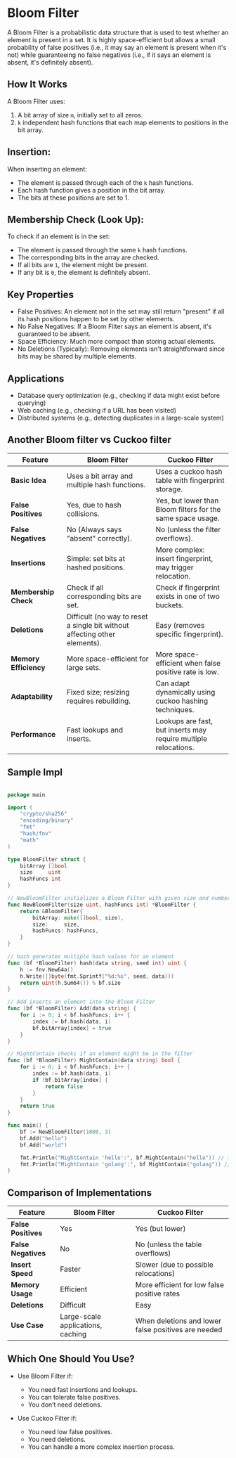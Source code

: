 # Bloom Filter  

A Bloom Filter is a probabilistic data structure that is used to test whether an element is present in a set. It is highly space-efficient but allows a small probability of false positives (i.e., it may say an element is present when it's not) while guaranteeing no false negatives (i.e., if it says an element is absent, it's definitely absent).

## How It Works
A Bloom Filter uses:

1. A bit array of size `m`, initially set to all zeros.  
1. `k` independent hash functions that each map elements to positions in the bit array.  

## Insertion:
When inserting an element:

- The element is passed through each of the `k` hash functions.
- Each hash function gives a position in the bit array.
- The bits at these positions are set to 1.  

## Membership Check (Look Up):  
To check if an element is in the set:

- The element is passed through the same `k` hash functions.  
- The corresponding bits in the array are checked.  
- If all bits are `1`, the element might be present.  
- If any bit is `0`, the element is definitely absent.  

## Key Properties  

- False Positives: An element not in the set may still return "present" if all its hash positions happen to be set by other elements.  
- No False Negatives: If a Bloom Filter says an element is absent, it's guaranteed to be absent.
- Space Efficiency: Much more compact than storing actual elements.  
- No Deletions (Typically): Removing elements isn't straightforward since bits may be shared by multiple elements.  

## Applications  

- Database query optimization (e.g., checking if data might exist before querying)  
- Web caching (e.g., checking if a URL has been visited)  
- Distributed systems (e.g., detecting duplicates in a large-scale system)  

## Another Bloom filter vs Cuckoo filter  

| Feature           | **Bloom Filter** | **Cuckoo Filter** |
|------------------|----------------|----------------|
| **Basic Idea**  | Uses a bit array and multiple hash functions. | Uses a cuckoo hash table with fingerprint storage. |
| **False Positives** | Yes, due to hash collisions. | Yes, but lower than Bloom filters for the same space usage. |
| **False Negatives** | No (Always says "absent" correctly). | No (unless the filter overflows). |
| **Insertions** | Simple: set bits at hashed positions. | More complex: insert fingerprint, may trigger relocation. |
| **Membership Check** | Check if all corresponding bits are set. | Check if fingerprint exists in one of two buckets. |
| **Deletions** | Difficult (no way to reset a single bit without affecting other elements). | Easy (removes specific fingerprint). |
| **Memory Efficiency** | More space-efficient for large sets. | More space-efficient when false positive rate is low. |
| **Adaptability** | Fixed size; resizing requires rebuilding. | Can adapt dynamically using cuckoo hashing techniques. |
| **Performance** | Fast lookups and inserts. | Lookups are fast, but inserts may require multiple relocations. |


## Sample Impl  

```go

package main

import (
	"crypto/sha256"
	"encoding/binary"
	"fmt"
	"hash/fnv"
	"math"
)

type BloomFilter struct {
	bitArray []bool
	size     uint
	hashFuncs int
}

// NewBloomFilter initializes a Bloom Filter with given size and number of hash functions
func NewBloomFilter(size uint, hashFuncs int) *BloomFilter {
	return &BloomFilter{
		bitArray: make([]bool, size),
		size:     size,
		hashFuncs: hashFuncs,
	}
}

// hash generates multiple hash values for an element
func (bf *BloomFilter) hash(data string, seed int) uint {
	h := fnv.New64a()
	h.Write([]byte(fmt.Sprintf("%d:%s", seed, data)))
	return uint(h.Sum64()) % bf.size
}

// Add inserts an element into the Bloom Filter
func (bf *BloomFilter) Add(data string) {
	for i := 0; i < bf.hashFuncs; i++ {
		index := bf.hash(data, i)
		bf.bitArray[index] = true
	}
}

// MightContain checks if an element might be in the filter
func (bf *BloomFilter) MightContain(data string) bool {
	for i := 0; i < bf.hashFuncs; i++ {
		index := bf.hash(data, i)
		if !bf.bitArray[index] {
			return false
		}
	}
	return true
}

func main() {
	bf := NewBloomFilter(1000, 3)
	bf.Add("hello")
	bf.Add("world")

	fmt.Println("MightContain 'hello':", bf.MightContain("hello")) // true
	fmt.Println("MightContain 'golang':", bf.MightContain("golang")) // false (most likely)
}


```

## Comparison of Implementations 

| Feature         | **Bloom Filter** | **Cuckoo Filter** |
|----------------|----------------|----------------|
| **False Positives** | Yes | Yes (but lower) |
| **False Negatives** | No | No (unless the table overflows) |
| **Insert Speed** | Faster | Slower (due to possible relocations) |
| **Memory Usage** | Efficient | More efficient for low false positive rates |
| **Deletions** | Difficult | Easy |
| **Use Case** | Large-scale applications, caching | When deletions and lower false positives are needed |

## Which One Should You Use?
- Use Bloom Filter if:

    - You need fast insertions and lookups.  
    - You can tolerate false positives.  
    - You don’t need deletions.  

- Use Cuckoo Filter if:

    - You need low false positives.  
    - You need deletions.  
    - You can handle a more complex insertion process.  

